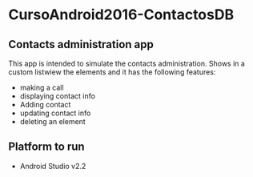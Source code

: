 # CursoAndroid2016-ContactosDB
## Contacts administration app

This app is intended to simulate the contacts administration. Shows in a custom listwiew the elements and it has the following features:
* making a call
* displaying contact info
* Adding contact
* updating contact info
* deleting an element

## Platform to run
- Android Studio v2.2
